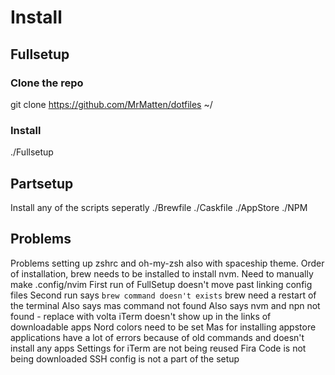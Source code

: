 # Install

## Fullsetup
### Clone the repo
git clone https://github.com/MrMatten/dotfiles ~/

### Install
./Fullsetup

## Partsetup
Install any of the scripts seperatly
./Brewfile
./Caskfile
./AppStore
./NPM

## Problems
Problems setting up zshrc and oh-my-zsh also with spaceship theme. 
Order of installation, brew needs to be installed to install nvm. 
Need to manually make .config/nvim
First run of FullSetup doesn't move past linking config files
    Second run says `brew command doesn't exists` brew need a restart of the terminal
    Also says mas command not found 
    Also says nvm and npn not found - replace with volta
iTerm doesn't show up in the links of downloadable apps
Nord colors need to be set
Mas for installing appstore applications have a lot of errors because of old commands and doesn't install any apps
Settings for iTerm are not being reused
Fira Code is not being downloaded
SSH config is not a part of the setup
